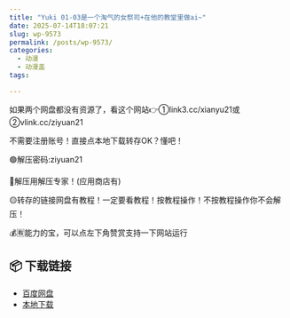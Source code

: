 ```yaml
---
title: "Yuki 01-03是一个淘气的女祭司+在他的教堂里做ai~"
date: 2025-07-14T18:07:21
slug: wp-9573
permalink: /posts/wp-9573/
categories:
  - 动漫
  - 动漫盖
tags:

---
```


如果两个网盘都没有资源了，看这个网站👉①link3.cc/xianyu21或②vlink.cc/ziyuan21

不需要注册账号！直接点本地下载转存OK？懂吧！

🟢解压密码:ziyuan21

🔵解压用解压专家！(应用商店有)

🟡转存的链接网盘有教程！一定要看教程！按教程操作！不按教程操作你不会解压！

💰🈶能力的宝，可以点左下角赞赏支持一下网站运行

## 📦 下载链接
- [百度网盘](https://blziyuan21.com/pay-download/9573?key=9ad4e2c41c&down_id=0)
- [本地下载](https://blziyuan21.com/pay-download/9573?key=9ad4e2c41c&down_id=1)

